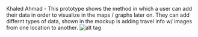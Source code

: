 Khaled Ahmad - 
This prototype shows the method in which a user can add their data in order to visualize in the maps / graphs later on. They can add differnt types of data, shown in the mockup is adding travel info w/ images from one location to another. 
![alt tag](https://github.com/ameezus/cogs121/blob/master/prototype-imgs/IMG_2389.JPG)
